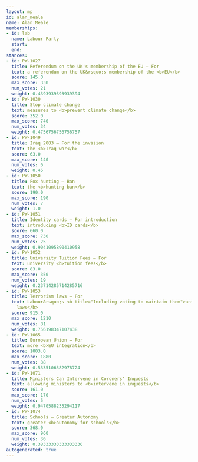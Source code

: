```yaml
---
layout: mp
id: alan_meale
name: Alan Meale
memberships:
- id: lab
  name: Labour Party
  start: 
  end: 
stances:
- id: PW-1027
  title: Referendum on the UK's membership of the EU — For
  text: a referendum on the UK&rsquo;s membership of the <b>EU</b>
  score: 145.0
  max_score: 330
  num_votes: 21
  weight: 0.4393939393939394
- id: PW-1030
  title: Stop climate change
  text: measures to <b>prevent climate change</b>
  score: 352.0
  max_score: 740
  num_votes: 34
  weight: 0.4756756756756757
- id: PW-1049
  title: Iraq 2003 — For the invasion
  text: the <b>Iraq war</b>
  score: 63.0
  max_score: 140
  num_votes: 6
  weight: 0.45
- id: PW-1050
  title: Fox hunting — Ban
  text: the <b>hunting ban</b>
  score: 190.0
  max_score: 190
  num_votes: 7
  weight: 1.0
- id: PW-1051
  title: Identity cards — For introduction
  text: introducing <b>ID cards</b>
  score: 660.0
  max_score: 730
  num_votes: 25
  weight: 0.9041095890410958
- id: PW-1052
  title: University Tuition Fees — For
  text: university <b>tuition fees</b>
  score: 83.0
  max_score: 350
  num_votes: 19
  weight: 0.23714285714285716
- id: PW-1053
  title: Terrorism laws — For
  text: Labour&rsquo;s <b title="Including voting to maintain them">anti-terrorism
    laws</b>
  score: 915.0
  max_score: 1210
  num_votes: 81
  weight: 0.756198347107438
- id: PW-1065
  title: European Union — For
  text: more <b>EU integration</b>
  score: 1003.0
  max_score: 1880
  num_votes: 88
  weight: 0.5335106382978724
- id: PW-1071
  title: Ministers Can Intervene in Coroners' Inquests
  text: allowing ministers to <b>intervene in inquests</b>
  score: 161.0
  max_score: 170
  num_votes: 5
  weight: 0.9470588235294117
- id: PW-1074
  title: Schools — Greater Autonomy
  text: greater <b>autonomy for schools</b>
  score: 368.0
  max_score: 960
  num_votes: 36
  weight: 0.38333333333333336
autogenerated: true
---
```

